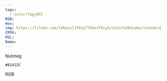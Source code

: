 ```yaml
---
tags:
  - Color/Tag/NTC
RGB:
Hex:
img: https://filedn.com/l0hpzxl1f01yT7GHxtF8cyk/Color%20Snake/standard_csv_to_svg/%23/81422C.svg
CMYK:
HSL:
Name:
---
```

Nutmeg
```palette
#81422C
```
RGB
